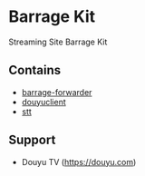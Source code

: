 # Barrage Kit

Streaming Site Barrage Kit

Contains
----
* [barrage-forwarder](https://github.com/35233/barrage-kit/tree/master/barrage-forwarder)
* [douyuclient](https://github.com/35233/barrage-kit/tree/master/douyuclient)
* [stt](https://github.com/35233/barrage-kit/tree/master/stt)

Support
----
* Douyu TV (https://douyu.com)